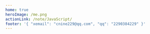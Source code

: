 ```yaml
---
home: true
heroImage: /me.png
actionLink: /note/JavaScript/
footer: '{ "xemail": "cnine229@qq.com", "qq": "2290384229" }'
---
```


<SuperNav />
